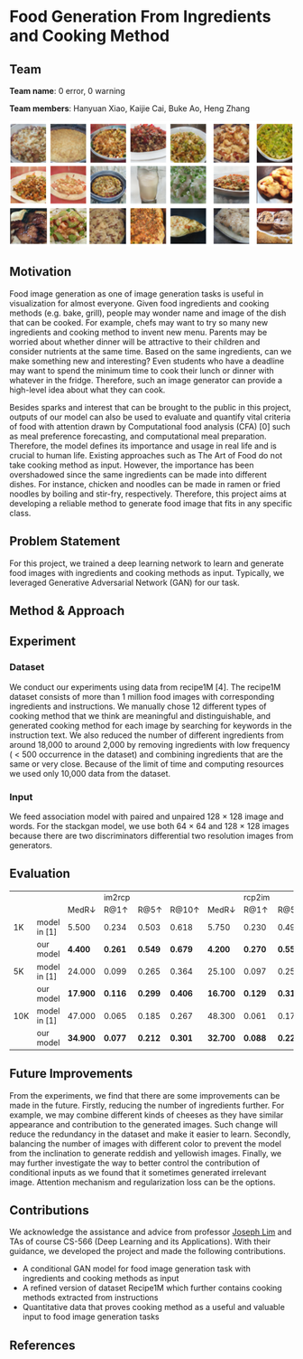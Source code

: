 # Food Generation From Ingredients and Cooking Method
## Team
**Team name**: 0 error, 0 warning

**Team members**: Hanyuan Xiao, Kaijie Cai, Buke Ao, Heng Zhang

<p align="center">
  <img src="img_1.PNG" alt="Realistic Generated Food Images"/>
</p>

## Motivation
Food image generation as one of image generation tasks is useful in visualization for almost everyone. Given food ingredients and cooking methods (e.g. bake, grill), people may wonder name and image of the dish that can be cooked. For example, chefs may want to try so many new ingredients and cooking method to invent new menu. Parents may be worried about whether dinner will be attractive to their children and consider nutrients at the same time. Based on the same ingredients, can we make something new and interesting? Even students who have a deadline may want to spend the minimum time to cook their lunch or dinner with whatever in the fridge. Therefore, such an image generator can provide a high-level idea about what they can cook. 

Besides sparks and interest that can be brought to the public in this project, outputs of our model can also be used to evaluate and quantify vital criteria of food with attention drawn by Computational food analysis (CFA) [0] such as meal preference forecasting, and computational meal preparation. Therefore, the model defines its importance and usage in real life and is crucial to human life. Existing approaches such as The Art of Food do not take cooking method as input. However, the importance has been overshadowed since the same ingredients can be made into different dishes. For instance, chicken and noodles can be made in ramen or fried noodles by boiling and stir-fry, respectively. Therefore, this project aims at developing a reliable method to generate food image that fits in any specific class.

## Problem Statement
For this project, we trained a deep learning network to learn and generate food images with ingredients and cooking methods as input. Typically, we leveraged Generative Adversarial Network (GAN) for our task.

## Method & Approach

## Experiment
### Dataset
We conduct our experiments using data from recipe1M [4]. The recipe1M dataset consists of more than 1 million food images with corresponding ingredients and instructions. We manually chose 12 different types of cooking method that we think are meaningful and distinguishable, and generated cooking method for each image by searching for keywords in the instruction text. We also reduced the number of different ingredients from around 18,000 to around 2,000 by removing ingredients with low frequency ( < 500 occurrence in the dataset)  and combining ingredients that are the same or very close.  Because of the limit of time and computing resources we used only 10,000 data from the dataset.

### Input
We feed association model with paired and unpaired 128 &#215; 128 image and words. For the stackgan model, we use both 64 &#215; 64 and 128 &#215; 128 images because there are two discriminators differential two resolution images from generators.

## Evaluation
<table>
   <tr>
      <td></td>
      <td></td>
      <td></td>
      <td>im2rcp</td>
      <td></td>
      <td></td>
      <td></td>
      <td>rcp2im</td>
      <td></td><td></td>
   </tr>
   <tr>
      <td></td>
      <td></td>
      <td>MedR&#8595;</td>
      <td>R@1&#8593;</td>
      <td>R@5&#8593;</td>
      <td>R@10&#8593;</td>
      <td>MedR&#8595;</td>
      <td>R@1&#8593;</td>
      <td>R@5&#8593;</td>
      <td>R@10&#8593;</td>
   </tr>
   <tr>
      <td>1K</td>
      <td>model in [1]</td>
      <td>5.500</td>
      <td>0.234</td>
      <td>0.503</td>
      <td>0.618</td>
      <td>5.750</td>
      <td>0.230</td>
      <td>0.491</td>
      <td>0.615</td>
   </tr>
   <tr>
      <td></td>
      <td>our model</td>
      <td><b>4.400</b></td>
      <td><b>0.261</b></td>
      <td><b>0.549</b></td>
      <td><b>0.679</b></td>
      <td><b>4.200</b></td>
      <td><b>0.270</b></td>
      <td><b>0.556</b></td>
      <td><b>0.682</b></td>
   </tr>
   <tr>
      <td>5K</td>
      <td>model in [1]</td>
      <td>24.000</td>
      <td>0.099</td>
      <td>0.265</td>
      <td>0.364</td>
      <td>25.100</td>
      <td>0.097</td>
      <td>0.259</td>
      <td>0.357</td>
   </tr>
   <tr>
      <td></td>
      <td>our model</td>
      <td><b>17.900</b></td>
      <td><b>0.116</b></td>
      <td><b>0.299</b></td>
      <td><b>0.406</b></td>
      <td><b>16.700</b></td>
      <td><b>0.129</b></td>
      <td><b>0.315</b></td>
      <td><b>0.421</b></td>
   </tr>
   <tr>
      <td>10K</td>
      <td>model in [1]</td>
      <td>47.000</td>
      <td>0.065</td>
      <td>0.185</td>
      <td>0.267</td>
      <td>48.300</td>
      <td>0.061</td>
      <td>0.178</td>
      <td>0.261</td>
   </tr>
   <tr>
      <td></td>
      <td>our model</td>
      <td><b>34.900</b></td>
      <td><b>0.077</b></td>
      <td><b>0.212</b></td>
      <td><b>0.301</b></td>
      <td><b>32.700</b></td>
      <td><b>0.088</b></td>
      <td><b>0.229</b></td>
      <td><b>0.319</b></td>
   </tr>
</table>


## Future Improvements
From the experiments, we find that there are some improvements can be made in the future. Firstly, reducing the number of ingredients further. For example, we may combine different kinds of cheeses as they have similar appearance and contribution to the generated images. Such change will reduce the redundancy in the dataset and make it easier to learn. Secondly, balancing the number of images with different color to prevent the model from the inclination to generate reddish and yellowish images. Finally, we may further investigate the way to better control the contribution of conditional inputs as we found that it sometimes generated irrelevant image. Attention mechanism and regularization loss can be the options.

## Contributions
We acknowledge the assistance and advice from professor [Joseph Lim](https://viterbi-web.usc.edu/~limjj/) and TAs of course CS-566 (Deep Learning and its Applications). With their guidance, we developed the project and made the following contributions.
* A conditional GAN model for food image generation task with ingredients and cooking methods as input
* A refined version of dataset Recipe1M which further contains cooking methods extracted from instructions
* Quantitative data that proves cooking method as a useful and valuable input to food image generation tasks

## References

